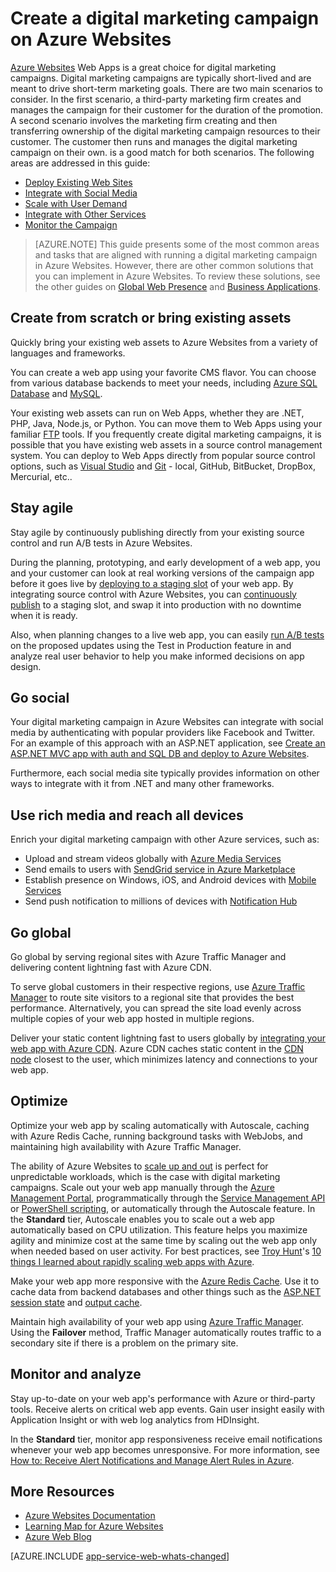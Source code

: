 <properties 
	pageTitle="Create a digital marketing campaign on Azure Websites" 
	description="This guide provides a technical overview of how to use Azure Websites to create digital marketing campaigns. This includes deployment, social media integration, scaling strategies, and monitoring." 
	editor="jimbe" 
	manager="wpickett" 
	authors="cephalin" 
	services="app-service\web" 
	documentationCenter=""/>

<tags
	ms.service="app-service-web"
	ms.date="09/29/2015"
	wacn.date=""/>

# Create a digital marketing campaign on Azure Websites
[Azure Websites](/documentation/services/web-sites/) Web Apps is a great choice for digital marketing campaigns. Digital marketing campaigns are typically short-lived and are meant to drive short-term marketing goals. There are two main scenarios to consider. In the first scenario, a third-party marketing firm creates and manages the campaign for their customer for the duration of the promotion. A second scenario involves the marketing firm creating and then transferring ownership of the digital marketing campaign resources to their customer. The customer then runs and manages the digital marketing campaign on their own. is a good match for both scenarios. 
The following areas are addressed in this guide:

- [Deploy Existing Web Sites](#deployexisting)
- [Integrate with Social Media](#socialmedia)
- [Scale with User Demand](#scale)
- [Integrate with Other Services](#integrate)
- [Monitor the Campaign](#monitor)
> [AZURE.NOTE]
> This guide presents some of the most common areas and tasks that are aligned with running a digital marketing campaign in Azure Websites. However, there are other common solutions that you can implement in Azure Websites. To review these solutions, see the other guides on [Global Web Presence](/documentation/articles/web-sites-global-web-presence-solution-overview) and [Business Applications](/documentation/articles/web-sites-business-application-solution-overview).

## Create from scratch or bring existing assets

Quickly bring your existing web assets to Azure Websites from a variety of languages and frameworks.

You can create a web app using your favorite CMS flavor. You can choose from various database backends to meet your needs, including [Azure SQL Database] and [MySQL].

Your existing web assets can run on Web Apps, whether they are .NET, PHP, Java, Node.js, or Python. You can move them to Web Apps using your familiar [FTP] tools. If you frequently create digital marketing campaigns, it is possible that you have existing web assets in a source control management system. You can deploy to Web Apps directly from popular source control options, such as [Visual Studio] and [Git] - local, GitHub, BitBucket, DropBox, Mercurial, etc..

## Stay agile

Stay agile by continuously publishing directly from your existing source control and run A/B tests in Azure Websites. 

During the planning, prototyping, and early development of a web app, you and your customer can look at real working versions of the campaign app before it goes live by [deploying to a staging slot] of your web app. By integrating source control with Azure Websites, you can [continuously publish] to a staging slot, and swap it into production with no downtime when it is ready. 

Also, when planning changes to a live web app, you can easily [run A/B tests] on the proposed updates using the Test in Production feature in and analyze real user behavior to help you make informed decisions on app design.


## Go social

Your digital marketing campaign in Azure Websites can integrate with social media by authenticating with popular providers like Facebook and Twitter. For an example of this approach with an ASP.NET application, see [Create an ASP.NET MVC app with auth and SQL DB and deploy to Azure Websites]. 

Furthermore, each social media site typically provides information on other ways to integrate with it from .NET and many other frameworks.

## Use rich media and reach all devices

Enrich your digital marketing campaign with other Azure services, such as:

-  Upload and stream videos globally with [Azure Media Services]
-  Send emails to users with [SendGrid service in Azure Marketplace]
-  Establish presence on Windows, iOS, and Android devices with [Mobile Services]
-  Send push notification to millions of devices with [Notification Hub]

## Go global

Go global by serving regional sites with Azure Traffic Manager and delivering content lightning fast with Azure CDN.

To serve global customers in their respective regions, use [Azure Traffic Manager] to route site visitors to a regional site that provides the best performance. Alternatively, you can spread the site load evenly across multiple copies of your web app hosted in multiple regions.

Deliver your static content lightning fast to users globally by [integrating your web app with Azure CDN]. Azure CDN caches static content in the [CDN node] closest to the user, which minimizes latency and connections to your web app.

## Optimize

Optimize your web app by scaling automatically with Autoscale, caching with Azure Redis Cache, running background tasks with WebJobs, and maintaining high availability with Azure Traffic Manager.

The ability of Azure Websites to [scale up and out] is perfect for unpredictable workloads, which is the case with digital marketing campaigns. Scale out your web app manually through the [Azure Management Portal](https://manage.windowsazure.cn/), programmatically through the [Service Management API] or [PowerShell scripting], or automatically through the Autoscale feature. In the **Standard** tier, Autoscale enables you to scale out a web app automatically based on CPU utilization. This feature helps you maximize agility and minimize cost at the same time by scaling out the web app only when needed based on user activity. For best practices, see [Troy Hunt]'s [10 things I learned about rapidly scaling web apps with Azure].

Make your web app more responsive with the [Azure Redis Cache]. Use it to cache data from backend databases and other things such as the [ASP.NET session state] and [output cache].

Maintain high availability of your web app using [Azure Traffic Manager]. Using the **Failover** method, Traffic Manager automatically routes traffic to a secondary site if there is a problem on the primary site.

## Monitor and analyze

Stay up-to-date on your web app's performance with Azure or third-party tools. Receive alerts on critical web app events. Gain user insight easily with Application Insight or with web log analytics from HDInsight. 

In the **Standard** tier, monitor app responsiveness receive email notifications whenever your web app becomes unresponsive. For more information, see [How to: Receive Alert Notifications and Manage Alert Rules in Azure].

## More Resources

- [Azure Websites Documentation](/home/features/app-service/web/)
- [Learning Map for Azure Websites](/documentation/articles/websites-learning-map)
- [Azure Web Blog](/blog/topics/web/)

[AZURE.INCLUDE [app-service-web-whats-changed](../includes/app-service-web-whats-changed.md)]

[Azure Websites]: /home/features/web-site/

[MySQL]: /documentation/articles/web-sites-php-mysql-deploy-use-git
[Azure SQL Database]: /documentation/articles/web-sites-dotnet-deploy-aspnet-mvc-app-membership-oauth-sql-database
[FTP]: /documentation/articles/web-sites-deploy#ftp
[Visual Studio]: /documentation/articles/web-sites-dotnet-get-started
[Git]: /documentation/articles/web-sites-publish-source-control

[deploying to a staging slot]: /documentation/articles/web-sites-staged-publishing
[continuously publish]:http://rickrainey.com/2014/01/21/continuous-deployment-github-with-azure-web-sites-and-staged-publishing/
[run A/B tests]:http://blogs.msdn.com/b/tomholl/archive/2014/11/10/a-b-testing-with-azure-websites.aspx

[Create an ASP.NET MVC app with auth and SQL DB and deploy to Azure Websites]: /documentation/articles/web-sites-dotnet-deploy-aspnet-mvc-app-membership-oauth-sql-database

[Azure Media Services]:http://blogs.technet.com/b/cbernier/archive/2013/09/03/windows-azure-media-services-and-web-sites.aspx
[SendGrid service in Azure Marketplace]: /documentation/articles/sendgrid-dotnet-how-to-send-email
[Mobile Services]: /documentation/articles/mobile-services-dotnet-backend-windows-store-dotnet-push-notifications-app-users
[Notification Hub]: /documentation/articles/mobile-services-dotnet-backend-windows-store-dotnet-push-notifications-app-users

[Azure Traffic Manager]:http://www.hanselman.com/blog/CloudPowerHowToScaleAzureWebsitesGloballyWithTrafficManager.aspx
[integrating your web app with Azure CDN]: /documentation/articles/cdn-websites-with-cdn
[CDN node]:https://msdn.microsoft.com/zh-cn/library/azure/gg680302.aspx

[scale up and out]:/manage/services/web-sites/how-to-scale-websites/
[Azure Management Portal]:http://manage.windowsazure.cn/
[Service Management API]:http://msdn.microsoft.com/zh-cn/library/azure/ee460799.aspx
[PowerShell scripting]:http://msdn.microsoft.com/zh-cn/library/azure/jj152841.aspx
[Troy Hunt]:https://twitter.com/troyhunt
[10 things I learned about rapidly scaling web apps with Azure]:http://www.troyhunt.com/2014/09/10-things-i-learned-about-rapidly.html
[Azure Redis Cache]:/blog/2014/06/05/mvc-movie-app-with-azure-redis-cache-in-15-minutes/
[ASP.NET session state]:https://msdn.microsoft.com/zh-cn/library/azure/dn690522.aspx
[output cache]:https://msdn.microsoft.com/zh-cn/library/azure/dn798898.aspx

[quick glance]:/documentation/articles/web-sites-monitor/
[Azure Application Insights]:http://blogs.msdn.com/b/visualstudioalm/archive/2015/01/07/application-insights-and-azure-websites.aspx
[New Relic]:/develop/net/how-to-guides/new-relic/
[How to: Receive Alert Notifications and Manage Alert Rules in Azure]:http://msdn.microsoft.com/zh-cn/library/azure/dn306638.aspx

  
  [gitstaging]:http://www.bradygaster.com/post/multiple-environments-with-windows-azure-web-sites  
 
